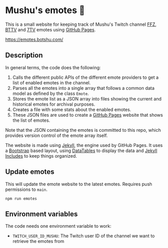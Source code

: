 # Mushu's emotes 🐉

This is a small website for keeping track of Mushu's Twitch channel [FFZ](https://www.frankerfacez.com/), [BTTV](https://betterttv.com/) and [7TV](https://7tv.app/) emotes using [GitHub Pages](https://pages.github.com/).

https://emotes.botshu.com/

## Description

In general terms, the code does the following:

1. Calls the different public APIs of the different emote providers to get a list of enabled emotes in the channel.
2. Parses all the emotes into a single array that follows a common data model as defined by the class `Emote`.
3. Stores the emote list as a JSON array into files showing the current and historical emotes for archival purposes.
4. Creates a file with some stats about the enabled emotes.
5. These JSON files are used to create a [GitHub Pages](https://pages.github.com/) website that shows the list of emotes.

Note that the JSON containing the emotes is committed to this repo, which provides version control of the emote array itself.

The website is made using [Jekyll](https://jekyllrb.com/), the engine used by GitHub Pages. It uses a [Bootstrap](https://getbootstrap.com/) based layout, using [DataTables](https://datatables.net/) to display the data and [Jekyll Includes](https://jekyllrb.com/docs/includes/) to keep things organized.

## Update emotes

This will update the emote website to the latest emotes. Requires push permissions to `main`.

```
npm run emotes
```

## Environment variables

The code needs one environment variable to work:

- `TWITCH_USER_ID_MUSHU`: The Twitch user ID of the channel we want to retrieve the emotes from
